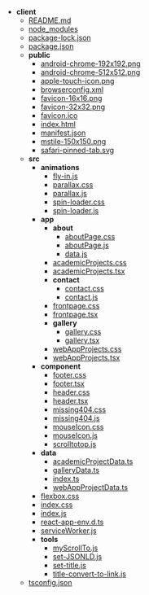 - __client__
   - [README.md](README.md)
   - [node\_modules](node_modules)
   - [package\-lock.json](package-lock.json)
   - [package.json](package.json)
   - __public__
     - [android\-chrome\-192x192.png](public/android-chrome-192x192.png)
     - [android\-chrome\-512x512.png](public/android-chrome-512x512.png)
     - [apple\-touch\-icon.png](public/apple-touch-icon.png)
     - [browserconfig.xml](public/browserconfig.xml)
     - [favicon\-16x16.png](public/favicon-16x16.png)
     - [favicon\-32x32.png](public/favicon-32x32.png)
     - [favicon.ico](public/favicon.ico)
     - [index.html](public/index.html)
     - [manifest.json](public/manifest.json)
     - [mstile\-150x150.png](public/mstile-150x150.png)
     - [safari\-pinned\-tab.svg](public/safari-pinned-tab.svg)
   - __src__
     - __animations__
       - [fly\-in.js](src/animations/fly-in.js)
       - [parallax.css](src/animations/parallax.css)
       - [parallax.js](src/animations/parallax.js)
       - [spin\-loader.css](src/animations/spin-loader.css)
       - [spin\-loader.js](src/animations/spin-loader.js)
     - __app__
       - __about__
         - [aboutPage.css](src/app/about/aboutPage.css)
         - [aboutPage.js](src/app/about/aboutPage.js)
         - [data.js](src/app/about/data.js)
       - [academicProjects.css](src/app/academicProjects.css)
       - [academicProjects.tsx](src/app/academicProjects.tsx)
       - __contact__
         - [contact.css](src/app/contact/contact.css)
         - [contact.js](src/app/contact/contact.js)
       - [frontpage.css](src/app/frontpage.css)
       - [frontpage.tsx](src/app/frontpage.tsx)
       - __gallery__
         - [gallery.css](src/app/gallery/gallery.css)
         - [gallery.tsx](src/app/gallery/gallery.tsx)
       - [webAppProjects.css](src/app/webAppProjects.css)
       - [webAppProjects.tsx](src/app/webAppProjects.tsx)
     - __component__
       - [footer.css](src/component/footer.css)
       - [footer.tsx](src/component/footer.tsx)
       - [header.css](src/component/header.css)
       - [header.tsx](src/component/header.tsx)
       - [missing404.css](src/component/missing404.css)
       - [missing404.js](src/component/missing404.js)
       - [mouseIcon.css](src/component/mouseIcon.css)
       - [mouseIcon.js](src/component/mouseIcon.js)
       - [scrolltotop.js](src/component/scrolltotop.js)
     - __data__
       - [academicProjectData.ts](src/data/academicProjectData.ts)
       - [galleryData.ts](src/data/galleryData.ts)
       - [index.ts](src/data/index.ts)
       - [webAppProjectData.ts](src/data/webAppProjectData.ts)
     - [flexbox.css](src/flexbox.css)
     - [index.css](src/index.css)
     - [index.js](src/index.js)
     - [react\-app\-env.d.ts](src/react-app-env.d.ts)
     - [serviceWorker.js](src/serviceWorker.js)
     - __tools__
       - [myScrollTo.js](src/tools/myScrollTo.js)
       - [set\-JSONLD.js](src/tools/set-JSONLD.js)
       - [set\-title.js](src/tools/set-title.js)
       - [title\-convert\-to\-link.js](src/tools/title-convert-to-link.js)
   - [tsconfig.json](tsconfig.json)

